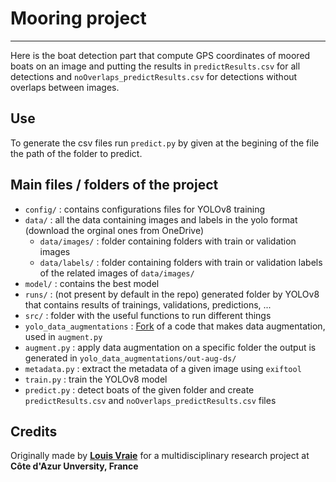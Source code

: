 # Mooring project
---

Here is the boat detection part that compute GPS coordinates of moored boats on an image and putting the results in `predictResults.csv` for all detections and `noOverlaps_predictResults.csv` for detections without overlaps between images.

## Use
To generate the csv files run `predict.py` by given at the begining of the file the path of the folder to predict.

## Main files / folders of the project

- `config/` : contains configurations files for YOLOv8 training
- `data/` : all the data containing images and labels in the yolo format (download the orginal ones from OneDrive)
  - `data/images/` : folder containing folders with train or validation images
  - `data/labels/` : folder containing folders with train or validation labels of the related images of `data/images/`
- `model/` : contains the best model
- `runs/` : (not present by default in the repo) generated folder by YOLOv8 that contains results of trainings, validations, predictions, ...
- `src/` : folder with the useful functions to run different things
- `yolo_data_augmentations` : [Fork](https://github.com/muhammad-faizan-122/yolo-data-augmentation) of a code that makes data augmentation, used in `augment.py`
- `augment.py` : apply data augmentation on a specific folder the output is generated in `yolo_data_augmentations/out-aug-ds/`
- `metadata.py` : extract the metadata of a given image using `exiftool`
- `train.py` : train the YOLOv8 model
- `predict.py` : detect boats of the given folder and create `predictResults.csv` and `noOverlaps_predictResults.csv` files


## Credits
Originally made by **[Louis Vraie](https://github.com/LouisVraie/)** for a multidisciplinary research project at **Côte d'Azur Unversity, France**